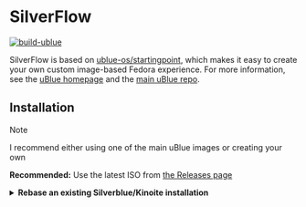 # SilverFlow

[![build-ublue](https://github.com/C0dePlayer/silverflow/actions/workflows/build.yml/badge.svg)](https://github.com/C0dePlayer/silverflow/actions/workflows/build.yml)

SilverFlow is based on [ublue-os/startingpoint](https://github.com/ublue-os/startingpoint), which makes it easy to create your own custom image-based Fedora experience. For more information, see the [uBlue homepage](https://universal-blue.org/) and the [main uBlue repo](https://github.com/ublue-os/main/).

## Installation

> [!NOTE]
> I recommend either using one of the main uBlue images or creating your own

**Recommended:** Use the latest ISO from [the Releases page](https://github.com/C0dePlayer/silverflow/releases)

<details>
  <summary><b>Rebase an existing Silverblue/Kinoite installation</b></summary>

  1. Rebase to the unsigned image to install the proper signing keys and policies:
     
     ```
     sudo rpm-ostree rebase ostree-unverified-registry:ghcr.io/c0deplayer/silverflow-nvidia:latest
     ```
      - This repository builds date tags as well, so if you want to rebase to a particular day's build:
        
        ```
        sudo rpm-ostree rebase ostree-image-signed:docker://ghcr.io/c0deplayer/silverflow-nvidia:20230403
        ```
  2. Reboot to complete the rebase:
     
      ```
      systemctl reboot
      ```
      
  3. After first boot, the first time that [ublue-update](https://github.com/ublue-os/ublue-update) runs it will automatically rebase you onto the signed image.
</details>
